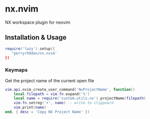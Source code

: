# nx.nvim

NX workspace plugin for neovim

## Installation & Usage

```lua
require('lazy').setup({
   "perryrh0dan/nx.nvim'
})
```

### Keymaps

Get the project name of the current open file

```lua
vim.api.nvim_create_user_command('NxProjectName', function()
    local filepath = vim.fn.expand('%')
    local name = require('custom.utils.nx').projectName(filepath)
    vim.fn.setreg('+', name) -- write to clippoard
    vim.print(name)
end, { desc = 'Copy NX Project Name' })
```
